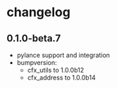 # changelog

## 0.1.0-beta.7

* pylance support and integration
* bumpversion:
  * cfx_utils to 1.0.0b12
  * cfx_address to 1.0.0b14
